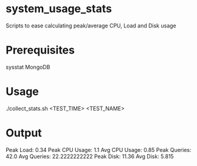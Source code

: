 # system_usage_stats
Scripts to ease calculating peak/average CPU, Load and Disk usage

# Prerequisites

sysstat
MongoDB

# Usage

./collect_stats.sh <TEST_TIME> <TEST_NAME>

# Output

Peak Load:      0.34
Peak CPU Usage: 1.1
Avg CPU Usage:  0.85
Peak Queries:   42.0
Avg Queries:    22.2222222222
Peak Disk:      11.36
Avg Disk:       5.815
